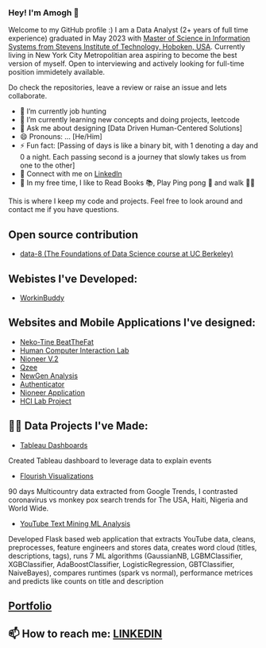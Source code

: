 ### Hey! I'm Amogh 👋

Welcome to my GitHub profile :) 
I am a Data Analyst (2+ years of full time experience) graduated in May 2023 with [Master of Science in Information Systems from Stevens Institute of Technology, Hoboken, USA](https://www.stevens.edu/school-business/masters-programs/information-systems). Currently living in New York City Metropolitian area aspiring to become the best version of myself. Open to interviewing and actively looking for full-time position immidetely available.

Do check the repositories, leave a review or raise an issue and lets collaborate.

- 🔭 I’m currently job hunting
- 🌱 I’m currently learning new concepts and doing projects, leetcode
- 💬 Ask me about designing [Data Driven Human-Centered Solutions]
- 😄 Pronouns: ... [He/Him]
- ⚡ Fun fact: [Passing of days is like a binary bit, with 1 denoting a day and 0 a night. Each passing second is a journey that slowly takes us from one to the other]
- 🤝 Connect with me on [LinkedIn](https://www.linkedin.com/in/amoghkokari/)
- 🎈 In my free time, I like to Read Books 📚, Play Ping pong 🏓 and walk 🚶‍♂️

This is where I keep my code and projects. Feel free to look around and contact me if you have questions.

## Open source contribution

- [data-8 (The Foundations of Data Science course at UC Berkeley)](https://github.com/data-8/datascience/pull/576)

## Webistes I've Developed:

- [WorkinBuddy](http://workinbuddy.com)

## Websites and Mobile Applications I've designed:

- [Neko-Tine BeatTheFat]()
- [Human Computer Interaction Lab](https://www.figma.com/proto/NT0i0Lx5zegnNuJArNAMWS/StevensHCI?node-id=1%3A2&starting-point-node-id=1%3A2)
- [Nioneer V.2](https://www.figma.com/proto/LzOZNJ2rKPeGM7xzjn9vrE/Untitled?node-id=1%3A2)
- [Qzee](https://www.figma.com/proto/AuFRUijarfTwSzMDBsoin3/Qzeee?node-id=0%3A3&scaling=scale-down&page-id=0%3A1&starting-point-node-id=11%3A2)
- [NewGen Analysis](https://www.figma.com/proto/YWytkthtZJxeRyecV2cI2s/NGA?node-id=11%3A5&scaling=scale-down&page-id=11%3A0&starting-point-node-id=39%3A76&show-proto-sidebar=1)
- [Authenticator](https://www.figma.com/proto/UnCjKfv9U8qaThBja217a9/Authenticator?node-id=7%3A194&scaling=min-zoom&page-id=0%3A1)
- [Nioneer Application](https://www.figma.com/proto/BjfEVzu7iWSEQ7ZtsHQvZ0/UI?node-id=1%3A25&scaling=scale-down&page-id=0%3A1&starting-point-node-id=1%3A5)
- [HCI Lab Project](https://amoghkokari.slite.page/p/HqNWOHL0w_jkiA/HCI-LAB-Project-Document)

## 👨‍💻 Data Projects I've Made:

- [Tableau Dashboards](https://public.tableau.com/app/profile/amoghkokari)

Created Tableau dashboard to leverage data to explain events

- [Flourish Visualizations](https://public.flourish.studio/visualisation/10860806/)

90 days Multicountry data extracted from Google Trends, I contrasted coronavirus vs monkey pox search trends for The USA, Haiti, Nigeria and World Wide.

- [YouTube Text Mining ML Analysis](https://github.com/amoghkokari/youTube_textMining_ML_Analysis)

Developed Flask based web application that extracts YouTube data, cleans, preprocesses, feature engineers and stores data, creates word cloud (titles, descriptions, tags), runs 7 ML algorithms (GaussianNB, LGBMClassifier, XGBClassifier, AdaBoostClassifier, LogisticRegression, GBTClassifier, NaiveBayes), compares runtimes (spark vs normal), performance metrices and predicts like counts on title and description

## [Portfolio](https://padlet.com/amoghkokari/my-portfolio-pmedtgib3l3qk1ma)

## 📫 How to reach me: [LINKEDIN](https://www.linkedin.com/in/amoghkokari/)
